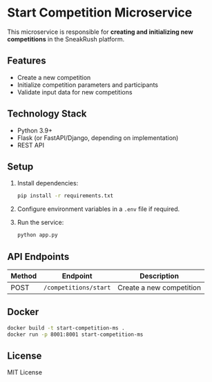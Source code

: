# Start Competition Microservice

This microservice is responsible for **creating and initializing new competitions** in the SneakRush platform.

## Features

- Create a new competition
- Initialize competition parameters and participants
- Validate input data for new competitions

## Technology Stack

- Python 3.9+
- Flask (or FastAPI/Django, depending on implementation)
- REST API

## Setup

1. Install dependencies:
    ```bash
    pip install -r requirements.txt
    ```

2. Configure environment variables in a `.env` file if required.

3. Run the service:
    ```bash
    python app.py
    ```

## API Endpoints

| Method | Endpoint               | Description            |
|--------|------------------------|------------------------|
| POST   | `/competitions/start`  | Create a new competition |

## Docker

```bash
docker build -t start-competition-ms .
docker run -p 8001:8001 start-competition-ms
```

## License

MIT License
